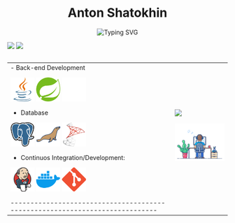 <h1 align=center> Anton Shatokhin </h1>

<p align=center>
<img src="https://readme-typing-svg.demolab.com?font=Fira+Code&weight=600&pause=1000&color=F7F7F7&center=true&width=435&lines=Experienced+Java+Back-end+Developer;Always+learning+new+things" alt="Typing SVG" /></a>
</p>

<p align=left>
 <img algin='left' width='49.7%' src='https://readme-stats-fabio-vicente.vercel.app/api?username=tohavoice&count_private=true&show_icons=true&theme=dracula' />
 
<img algin='right' width='49.7%' src='https://github-readme-streak-stats.herokuapp.com/?user=tohavoice&theme=dracula' />
</p>

<table align=left >
  <tr>
   <td>
- Back-end Development                                                                                   
<p algin='left'>
  <img src='pic/Java.png' width='55' title='Java'>
  <img src='pic/Spring.png' width='55' title='Spring'>
  <img src='pic/Kafka.png' width='55' title='Apache Kafka'>
</p>

- Database
<p algin='left'>
  <img src='pic/Postgre.png' width='55' title='PostgreSQL'>
  <img src='pic/MariaDb.png' width='55' title='MariaDb'>
  <img src='pic/MSSS.png' width='55' title='Microsoft SQL Server'>
</p>

- Continuos Integration/Development:
<p algin='left'>
    <img src='pic/Jenkins.png' width='55' title='Jenkins'>
    <img src='pic/Docker.png' width='55' title='Docker'>
    <img src='pic/Git.png' width='55' title='Git'>
</p>
    ----------------------------------------------------------------------------
    </td>
   <td>
        <img src='https://github-readme-stats-git-masterrstaa-rickstaa.vercel.app/api/top-langs/?username=tohavoice&theme=dracula&langs_count=10' />
        <p><img src='pic/Programming.gif' width='300' title='Java'></p>
   </td>
  </tr>
</table>


